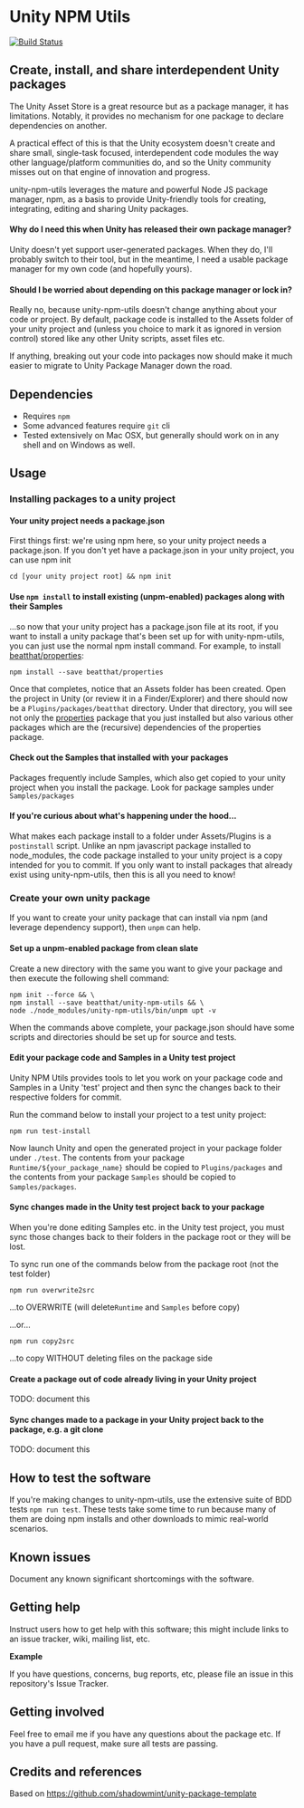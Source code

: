 # <a name="readme"></a>Unity NPM Utils

[![Build Status](https://travis-ci.com/beatthat/unity-npm-utils.svg?branch=master)](https://travis-ci.com/beatthat/unity-npm-utils)

## Create, install, and share interdependent Unity packages

The Unity Asset Store is a great resource but as a package manager, it has limitations. Notably, it provides no mechanism for one package to declare dependencies on another.

A practical effect of this is that the Unity ecosystem doesn't create and share small, single-task focused, interdependent code modules the way other language/platform communities do, and so the Unity community misses out on that engine of innovation and progress.

unity-npm-utils leverages the mature and powerful Node JS package manager, npm, as a basis to provide Unity-friendly tools for creating, integrating, editing and sharing Unity packages.

#### Why do I need this when Unity has released their own package manager?

Unity doesn't yet support user-generated packages. When they do, I'll probably switch to their tool, but in the meantime, I need a usable package manager for my own code (and hopefully yours).

#### Should I be worried about depending on this package manager or lock in?

Really no, because unity-npm-utils doesn't change anything about your code or project. By default, package code is installed to the Assets folder of your unity project and (unless you choice to mark it as ignored in version control) stored like any other Unity scripts, asset files etc.

If anything, breaking out your code into packages now should make it much easier to migrate to Unity Package Manager down the road.

## Dependencies

* Requires ```npm```
* Some advanced features require ```git``` cli
* Tested extensively on Mac OSX, but generally should work on in any shell and on Windows as well.

## Usage

### Installing packages to a unity project

#### Your unity project needs a package.json

First things first: we're using npm here, so your unity project needs a package.json. If you don't yet have a package.json in your unity project, you can use npm init

`cd [your unity project root] && npm init`

#### Use `npm install` to install existing (unpm-enabled) packages along with their Samples

...so now that your unity project has a package.json file at its root, if you want to install a unity package that's been set up for with unity-npm-utils, you can just use the normal npm install command. For example, to install [beatthat/properties](https://github.com/beatthat/properties):

```
npm install --save beatthat/properties
```

Once that completes, notice that an Assets folder has been created. Open the project in Unity (or review it in a Finder/Explorer) and there should now be a `Plugins/packages/beatthat` directory. Under that directory, you will see not only the [properties](https://github.com/beatthat/properties) package that you just installed but also various other packages which are the (recursive) dependencies of the properties package.

#### Check out the Samples that installed with your packages

Packages frequently include Samples, which also get copied to your unity project when you install the package. Look for package samples under ```Samples/packages```

#### If you're curious about what's happening under the hood...

What makes each package install to a folder under Assets/Plugins is a `postinstall` script. Unlike an npm javascript package installed to node_modules, the code package installed to your unity project is a copy intended for you to commit. If you only want to install packages that already exist using unity-npm-utils, then this is all you need to know!

### Create your own unity package

If you want to create your unity package that can install via npm (and leverage dependency support), then `unpm` can help.

#### Set up a unpm-enabled package from clean slate

Create a new directory with the same you want to give your package and then execute the following shell command:

```
npm init --force && \
npm install --save beatthat/unity-npm-utils && \
node ./node_modules/unity-npm-utils/bin/unpm upt -v
```

When the commands above complete, your package.json should have some scripts and directories should be set up for source and tests.

#### Edit your package code and Samples in a Unity test project

Unity NPM Utils provides tools to let you work on your package code and Samples in a Unity 'test' project and then sync the changes back to their respective folders for commit.

Run the command below to install your project to a test unity project:

```
npm run test-install
```

Now launch Unity and open the generated project in your package folder under `./test`. The contents from your package `Runtime/${your_package_name}` should be copied to `Plugins/packages` and the contents from your package `Samples` should be copied to `Samples/packages`.

#### Sync changes made in the Unity test project back to your package

When you're done editing Samples etc. in the Unity test project, you must sync those changes back to their folders in the package root or they will be lost.

To sync run one of the commands below from the package root (not the test folder)

```npm run overwrite2src```

...to OVERWRITE (will delete`Runtime` and `Samples` before copy)

...or...

```npm run copy2src```

...to copy WITHOUT deleting files on the package side

#### Create a package out of code already living in your Unity project

TODO: document this

#### Sync changes made to a package in your Unity project back to the package, e.g. a git clone

TODO: document this

## How to test the software

If you're making changes to unity-npm-utils, use the extensive suite of BDD tests ```npm run test```. These tests take some time to run because many of them are doing npm installs and other downloads to mimic real-world scenarios.

## Known issues

Document any known significant shortcomings with the software.

## Getting help

Instruct users how to get help with this software; this might include links to an issue tracker, wiki, mailing list, etc.

**Example**

If you have questions, concerns, bug reports, etc, please file an issue in this repository's Issue Tracker.

## Getting involved

Feel free to email me if you have any questions about the package etc. If you have a pull request, make sure all tests are passing.

## Credits and references

Based on https://github.com/shadowmint/unity-package-template
